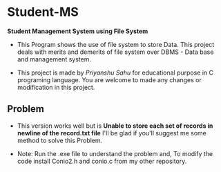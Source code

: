 # Student-MS

**Student Management System using File System**

- This Program shows the use of file system to store
  Data. This project deals with merits and demerits of file system
  over DBMS - Data base and management system.

- This project is made by *Priyanshu Sahu* for educational purpose 
  in C programing language. You are welcome to made any changes or modification 
  in this project. 
 
 ## Problem
- This version works well but is **Unable to store each set of records in newline of the record.txt file**
  I'll be glad if you'll suggest me some method to solve this Problem.

- Note: Run the .exe file to understand the problem and, To modify the code install Conio2.h and conio.c 
       from my other repository.
